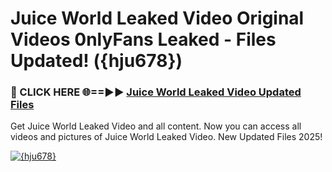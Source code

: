 # Juice World Leaked Video Original Videos 0nlyFans Leaked - Files Updated! ({hju678})

<h3>🔴 CLICK HERE 🌐==►► <a href="https://tinyurl.com/ms9xzufz" rel="nofollow">Juice World Leaked Video Updated Files</a></h3>

Get Juice World Leaked Video and all content. Now you can access all videos and pictures of Juice World Leaked Video. New Updated Files 2025!

[![{hju678}](https://i.imgur.com/PQ7UWWw.gif)](https://tinyurl.com/ms9xzufz)